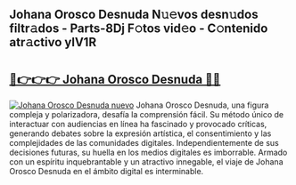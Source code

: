 ## Johana Orosco Desnuda N𝚞𝚎vos desn𝚞dos filtr𝚊dos - Parts-8Dj F𝚘tos vid𝚎o - C𝚘ntenido atr𝚊ctivo ylV1R

# <h2><a href="http://mb8xiek.tromn.icu/?c=Johana+Orosco+Desnuda">🔗👉👉👉 Johana Orosco Desnuda 🔗🔗</a></h2>

[![Johana Orosco Desnuda nuevo](https://i.imgur.com/pEAQMta.gif)](http://mb8xiek.tromn.icu/?c=Johana+Orosco+Desnuda)
Johana Orosco Desnuda, una figura compleja y polarizadora, desafía la comprensión fácil. Su método único de interactuar con audiencias en línea ha fascinado y provocado críticas, generando debates sobre la expresión artística, el consentimiento y las complejidades de las comunidades digitales. Independientemente de sus decisiones futuras, su huella en los medios digitales es imborrable. Armado con un espíritu inquebrantable y un atractivo innegable, el viaje de Johana Orosco Desnuda en el ámbito digital es interminable.
